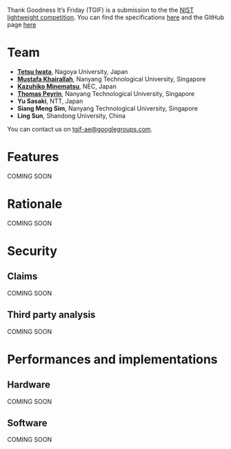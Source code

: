 Thank Goodness It’s Friday (TGIF) is a submission to the the [NIST lightweight competition](https://csrc.nist.gov/projects/lightweight-cryptography). You can find the specifications [here](https://tgifae.github.io/tgif/TGIF.pdf) and the GitHub page [here](https://github.com/tgifae/tgif) 

# Team

- **[Tetsu Iwata](http://www.nuee.nagoya-u.ac.jp/labs/tiwata/)**, Nagoya University, Japan
- **[Mustafa Khairallah](https://www.mustafa-khairallah.com/)**, Nanyang Technological University, Singapore
- **[Kazuhiko Minematsu](https://www.nec.com/en/global/rd/people/kazuhiko_minematsu.html)**, NEC, Japan
- **[Thomas Peyrin](https://sites.google.com/site/thomaspeyrin/)**, Nanyang Technological University, Singapore
- **Yu Sasaki**, NTT, Japan
- **Siang Meng Sim**, Nanyang Technological University, Singapore
- **Ling Sun**, Shandong University, China


You can contact us on [tgif-ae@googlegroups.com](mailto:tgif-ae@googlegroups.com). 


# Features

COMING SOON


# Rationale

COMING SOON


# Security

## Claims

COMING SOON

## Third party analysis

COMING SOON


# Performances and implementations

## Hardware

COMING SOON

## Software

COMING SOON
